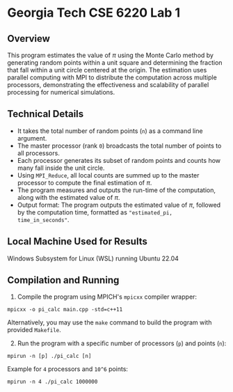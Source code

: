 # Georgia Tech CSE 6220 Lab 1

## Overview

This program estimates the value of $\pi$ using the Monte Carlo method by generating random points
within a unit square and determining the fraction that fall within a unit circle centered at the origin.
The estimation uses parallel computing with MPI to distribute the computation across multiple processors,
demonstrating the effectiveness and scalability of parallel processing for numerical simulations.

## Technical Details

- It takes the total number of random points (`n`) as a command line argument.
- The master processor (rank `0`) broadcasts the total number of points to all processors.
- Each processor generates its subset of random points and counts how many fall inside the unit circle.
- Using `MPI_Reduce`, all local counts are summed up to the master processor to compute the final estimation of $\pi$.
- The program measures and outputs the run-time of the computation, along with the estimated value of $\pi$.
- Output format: The program outputs the estimated value of $\pi$, followed by the computation time, formatted as `"estimated_pi, time_in_seconds"`.

## Local Machine Used for Results

Windows Subsystem for Linux (WSL) running Ubuntu 22.04

## Compilation and Running

1. Compile the program using MPICH's `mpicxx` compiler wrapper:

```
mpicxx -o pi_calc main.cpp -std=c++11
```

Alternatively, you may use the `make` command to build the program with provided `Makefile`.

2. Run the program with a specific number of processors (`p`) and points (`n`):

```
mpirun -n [p] ./pi_calc [n]
```

Example for `4` processors and `10^6` points:

```
mpirun -n 4 ./pi_calc 1000000
```
